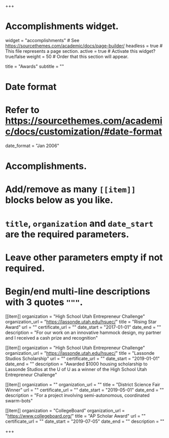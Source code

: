 +++
# Accomplishments widget.
widget = "accomplishments"  # See https://sourcethemes.com/academic/docs/page-builder/
headless = true  # This file represents a page section.
active = true  # Activate this widget? true/false
weight = 50  # Order that this section will appear.

title = "Awards"
subtitle = ""

# Date format
#   Refer to https://sourcethemes.com/academic/docs/customization/#date-format
date_format = "Jan 2006"

# Accomplishments.
#   Add/remove as many `[[item]]` blocks below as you like.
#   `title`, `organization` and `date_start` are the required parameters.
#   Leave other parameters empty if not required.
#   Begin/end multi-line descriptions with 3 quotes `"""`.

[[item]]
  organization = "High School Utah Entrepreneur Challenge"
  organization_url = "https://lassonde.utah.edu/hsuec/"
  title = "Rising Star Award"
  url = ""
  certificate_url = ""
  date_start = "2017-01-01"
  date_end = ""
  description = "For our work on an innovative hammock design, my partner and I received a cash prize and recognition"

[[item]]
  organization = "High School Utah Entrepreneur Challenge"
  organization_url = "https://lassonde.utah.edu/hsuec/"
  title = "Lassonde Studios Scholarship"
  url = ""
  certificate_url = ""
  date_start = "2019-01-01"
  date_end = ""
  description = "Awarded $1000 housing scholarship to Lassonde Studios at the U of U as a winner of the High School Utah Entrepreneur Challenge"

[[item]]
  organization = ""
  organization_url = ""
  title = "District Science Fair Winner"
  url = ""
  certificate_url = ""
  date_start = "2019-05-01"
  date_end = ""
  description = "For a project involving semi-autonomous, coordinated swarm-bots"
  
[[item]]
  organization = "CollegeBoard"
  organization_url = "https://www.collegeboard.org/"
  title = "AP Scholar Award"
  url = ""
  certificate_url = ""
  date_start = "2019-07-05"
  date_end = ""
  description = ""

+++
